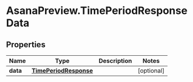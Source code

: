 # AsanaPreview.TimePeriodResponseData

## Properties
Name | Type | Description | Notes
------------ | ------------- | ------------- | -------------
**data** | [**TimePeriodResponse**](TimePeriodResponse.md) |  | [optional] 
